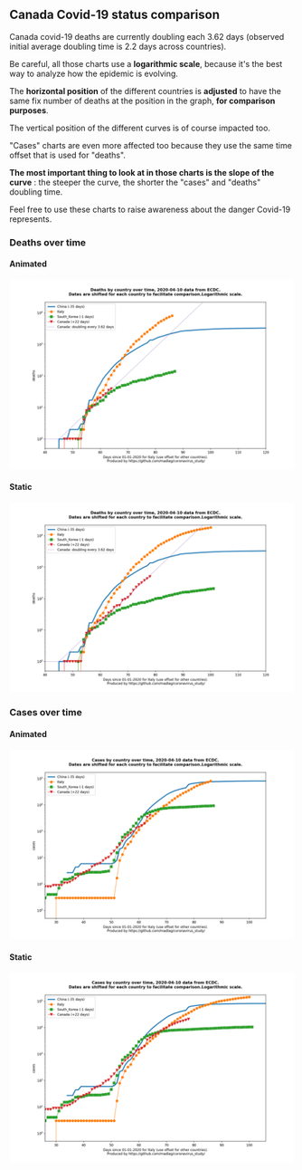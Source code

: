 ## Canada Covid-19 status comparison 

Canada covid-19 deaths are currently doubling each 3.62 days (observed initial average doubling time is 2.2 days across countries).



Be careful, all those charts use a **logarithmic scale**, because it's the best way to analyze how the epidemic is evolving.
 
The **horizontal position** of the different countries is **adjusted** to have the same fix number of deaths at the position in the graph, **for comparison purposes**.

The vertical position of the different curves is of course impacted too.

"Cases" charts are even more affected too because they use the same time offset that is used for "deaths".

**The most important thing to look at in those charts is the slope of the curve** : the steeper the curve, the shorter the "cases" and "deaths" doubling time.

Feel free to use these charts to raise awareness about the danger Covid-19 represents. 


 
### Deaths over time
 
#### Animated
![Canada covid-19 deaths animated chart](https://raw.githubusercontent.com/madlag/coronavirus_study/master/notebooks/graphs/2020-04-10/countries/Canada/2020-04-10_Canada_deaths.gif "Canada covid-19 deaths animated chart")   
 
#### Static
![Canada covid-19 deaths static chart](https://raw.githubusercontent.com/madlag/coronavirus_study/master/notebooks/graphs/2020-04-10/countries/Canada/2020-04-10_Canada_deaths.png "Canada covid-19 deaths static chart")   

 
### Cases over time
 
#### Animated
![Canada covid-19 cases animated chart](https://raw.githubusercontent.com/madlag/coronavirus_study/master/notebooks/graphs/2020-04-10/countries/Canada/2020-04-10_Canada_cases.gif "Canada covid-19 cases animated chart")   
 
#### Static
![Canada covid-19 cases static chart](https://raw.githubusercontent.com/madlag/coronavirus_study/master/notebooks/graphs/2020-04-10/countries/Canada/2020-04-10_Canada_cases.png "Canada covid-19 cases static chart")   

